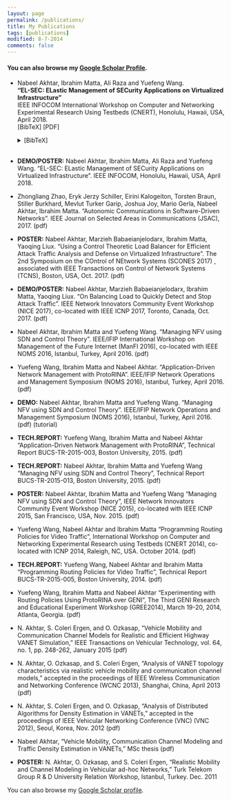 ```yaml
---
layout: page
permalink: /publications/
title: My Publications
tags: [publications]
modified: 8-7-2014
comments: false
---
```


#### You can also browse my <a href="https://scholar.google.com/citations?user=EoZJQVYAAAAJ&hl=en" target="_blank">Google Scholar Profile</a>. ####

- Nabeel Akhtar, Ibrahim Matta, Ali Raza and Yuefeng Wang. <br>
  **“EL-SEC: ELastic Management of SECurity Applications on Virtualized Infrastructure”** <br>
  IEEE INFOCOM International Workshop on Computer and Networking Experimental Research Using Testbeds (CNERT), Honolulu, Hawaii, USA, April 2018. <br>
  [BibTeX] [PDF] 

	<details>
	<summary>[BibTeX]</summary>

	```
	@INPROCEEDINGS{7502945,
		author={N. Akhtar and I. Matta and Y. Wang}, 
		booktitle={NOMS 2016 - 2016 IEEE/IFIP Network Operations and Management Symposium}, 
		title={Managing NFV using SDN and control theory}, 
		year={2016}, 
		volume={}, 
		number={}, 
		pages={1005-1006},
		keywords={Computer architecture;Control systems;Control theory;Intrusion detection;Load management;Monitoring;Round robin}, 
		doi={10.1109/NOMS.2016.7502945}, 
		ISSN={},
		month={April},}
	```
	
	</details>
	<br>
	

- **DEMO/POSTER:** Nabeel Akhtar, Ibrahim Matta, Ali Raza and Yuefeng Wang. “EL-SEC: ELastic Management of SECurity Applications on Virtualized Infrastructure”. IEEE INFOCOM, Honolulu, Hawaii, USA, April 2018.





- Zhongliang Zhao, Eryk Jerzy Schiller, Eirini Kalogeiton, Torsten Braun, Stiller Burkhard, Mevlut Turker Garip, Joshua Joy, Mario Gerla, Nabeel Akhtar, Ibrahim Matta. “Autonomic Communications in Software-Driven Networks”. IEEE Journal on Selected Areas in Communications (JSAC), 2017. (pdf) 


- **POSTER:** Nabeel Akhtar, Marzieh Babaeianjelodarx, Ibrahim Matta, Yaoqing Liux. “Using a Control Theoretic Load Balancer for Efficient Attack Traffic Analysis and Defense on Virtualized Infrastructure”. The 2nd Symposium on the COntrol of NEtwork Systems (SCONES 2017) , associated with IEEE Transactions on Control of Network Systems (TCNS), Boston, USA, Oct. 2017. (pdf) 


- **DEMO/POSTER:** Nabeel Akhtar, Marzieh Babaeianjelodarx, Ibrahim Matta, Yaoqing Liux. “On Balancing Load to Quickly Detect and Stop Attack Traffic”. IEEE Network Innovators Community Event Workshop (NICE 2017), co-located with IEEE ICNP 2017, Toronto, Canada, Oct. 2017. (pdf) 


- Nabeel Akhtar, Ibrahim Matta and Yuefeng Wang. “Managing NFV using SDN and Control Theory”. IEEE/IFIP International Workshop on Management of the Future Internet (ManFI 2016), co-located with IEEE NOMS 2016, Istanbul, Turkey, April 2016. (pdf) 


- Yuefeng Wang, Ibrahim Matta and Nabeel Akhtar. “Application-Driven Network Management with ProtoRINA”. IEEE/IFIP Network Operations and Management Symposium (NOMS 2016), Istanbul, Turkey, April 2016. (pdf) 


- **DEMO:** Nabeel Akhtar, Ibrahim Matta and Yuefeng Wang. “Managing NFV using SDN and Control Theory”. IEEE/IFIP Network Operations and Management Symposium (NOMS 2016), Istanbul, Turkey, April 2016. (pdf) (tutorial) 


- **TECH.REPORT:** Yuefeng Wang, Ibrahim Matta and Nabeel Akhtar “Application-Driven Network Management with ProtoRINA”, Technical Report BUCS-TR-2015-003, Boston University, 2015. (pdf) 


- **TECH.REPORT:** Nabeel Akhtar, Ibrahim Matta and Yuefeng Wang “Managing NFV using SDN and Control Theory”, Technical Report BUCS-TR-2015-013, Boston University, 2015. (pdf) 


- **POSTER:** Nabeel Akhtar, Ibrahim Matta and Yuefeng Wang “Managing NFV using SDN and Control Theory”, IEEE Network Innovators Community Event Workshop (NICE 2015), co-located with IEEE ICNP 2015, San Francisco, USA, Nov. 2015. (pdf) 


- Yuefeng Wang, Nabeel Akhtar and Ibrahim Matta “Programming Routing Policies for Video Traffic”, International Workshop on Computer and Networking Experimental Research using Testbeds (CNERT 2014), co-located with ICNP 2014, Raleigh, NC, USA. October 2014. (pdf) 


- **TECH.REPORT:** Yuefeng Wang, Nabeel Akhtar and Ibrahim Matta “Programming Routing Policies for Video Traffic”, Technical Report BUCS-TR-2015-005, Boston University, 2014. (pdf) 


- Yuefeng Wang, Ibrahim Matta and Nabeel Akhtar “Experimenting with Routing Policies Using ProtoRINA over GENI”, The Third GENI Research and Educational Experiment Workshop (GREE2014), March 19-20, 2014, Atlanta, Georgia. (pdf) 


- N. Akhtar, S. Coleri Ergen, and O. Ozkasap, “Vehicle Mobility and Communication Channel Models for Realistic and Efficient Highway VANET Simulation,” IEEE Transactions on Vehicular Technology, vol. 64, no. 1, pp. 248-262, January 2015 (pdf) 


- N. Akhtar, O. Ozkasap, and S. Coleri Ergen, “Analysis of VANET topology characteristics via realistic vehicle mobility and communication channel models,” accepted in the proceedings of IEEE Wireless Communication and Networking Conference (WCNC 2013), Shanghai, China, April 2013 (pdf) 


- N. Akhtar, S. Coleri Ergen, and O. Ozkasap, “Analysis of Distributed Algorithms for Density Estimation in VANETs,” accepted in the proceedings of IEEE Vehicular Networking Conference (VNC) (VNC 2012), Seoul, Korea, Nov. 2012 (pdf) 


- Nabeel Akhtar, “Vehicle Mobility, Communication Channel Modeling and Traffic Density Estimation in VANETs,” 
MSc thesis (pdf) 


- **POSTER:** N. Akhtar, O. Ozkasap, and S. Coleri Ergen, “Realistic Mobility and Channel Modeling in Vehicular ad-hoc Networks,” 
Turk Telekom Group R & D University Relation Workshop, Istanbul, Turkey. Dec. 2011 


You can also browse my <a href="https://scholar.google.com/citations?user=EoZJQVYAAAAJ&hl=en" target="_blank">Google Scholar profile</a>.
